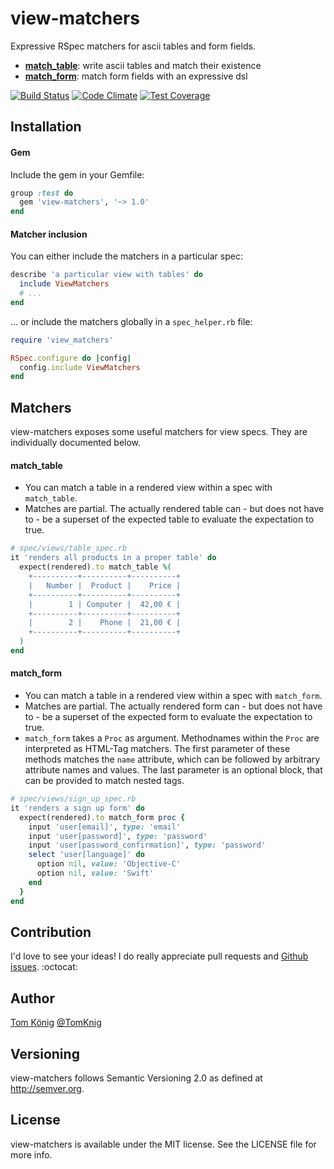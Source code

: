 # view-matchers
Expressive RSpec matchers for ascii tables and form fields.

* **[match_table](#match_table)**: write ascii tables and match their existence
* **[match_form](#match_form)**: match form fields with an expressive dsl

[![Build Status](https://travis-ci.org/TomKnig/view-matchers.svg)](https://travis-ci.org/TomKnig/view-matchers)
[![Code Climate](https://codeclimate.com/github/TomKnig/view-matchers/badges/gpa.svg)](https://codeclimate.com/github/TomKnig/view-matchers)
[![Test Coverage](https://codeclimate.com/github/TomKnig/view-matchers/badges/coverage.svg)](https://codeclimate.com/github/TomKnig/view-matchers)

## Installation

#### Gem

Include the gem in your Gemfile:

```ruby
group :test do
  gem 'view-matchers', '~> 1.0'
end
```

#### Matcher inclusion

You can either include the matchers in a particular spec:

```ruby
describe 'a particular view with tables' do
  include ViewMatchers
  # ...
end
```

... or include the matchers globally in a `spec_helper.rb` file:

```ruby
require 'view_matchers'

RSpec.configure do |config|
  config.include ViewMatchers
end
```

## Matchers

view-matchers exposes some useful matchers for view specs. They are individually documented below.

#### match_table

* You can match a table in a rendered view within a spec with `match_table`.
* Matches are partial. The actually rendered table can - but does not have to - be a superset of the expected table to evaluate the expectation to true.

```ruby
# spec/views/table_spec.rb
it 'renders all products in a proper table' do
  expect(rendered).to match_table %(
    +----------+----------+----------+
    |   Number |  Product |    Price |
    +----------+----------+----------+
    |        1 | Computer |  42,00 € |
    +----------+----------+----------+
    |        2 |    Phone |  21,00 € |
    +----------+----------+----------+
  )
end
```

#### match_form

* You can match a table in a rendered view within a spec with `match_form`.
* Matches are partial. The actually rendered form can - but does not have to - be a superset of the expected form to evaluate the expectation to true.
* `match_form` takes a `Proc` as argument. Methodnames within the `Proc` are interpreted as HTML-Tag matchers. The first parameter of these methods matches the `name` attribute, which can be followed by arbitrary attribute names and values. The last parameter is an optional block, that can be provided to match nested tags.

```ruby
# spec/views/sign_up_spec.rb
it 'renders a sign up form' do
  expect(rendered).to match_form proc {
    input 'user[email]', type: 'email'
    input 'user[password]', type: 'password'
    input 'user[password_confirmation]', type: 'password'
    select 'user[language]' do
      option nil, value: 'Objective-C'
      option nil, value: 'Swift'
    end
  }
end
```

## Contribution

I'd love to see your ideas!
I do really appreciate pull requests and [Github issues](https://github.com/TomKnig/view-matchers/issues/new). :octocat:

## Author

[Tom König](http://github.com/TomKnig) [@TomKnig](https://twitter.com/TomKnig)

## Versioning

view-matchers follows Semantic Versioning 2.0 as defined at <http://semver.org>.

## License

view-matchers is available under the MIT license. See the LICENSE file for more info.
